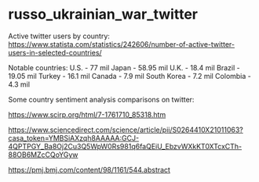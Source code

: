 # russo_ukrainian_war_twitter

Active twitter users by country:
https://www.statista.com/statistics/242606/number-of-active-twitter-users-in-selected-countries/

Notable countries:
U.S. - 77 mil
Japan - 58.95 mil
U.K. - 18.4 mil
Brazil - 19.05 mil
Turkey - 16.1 mil
Canada - 7.9 mil
South Korea - 7.2 mil
Colombia - 4.3 mil

Some country sentiment analysis comparisons on twitter:

https://www.scirp.org/html/7-1761710_85318.htm

https://www.sciencedirect.com/science/article/pii/S0264410X21011063?casa_token=YMBSiAXzqh8AAAAA:GCJ-4QPTPGY_Ba8Oj2Cu3Q5WpW0Rs981q6faQEiU_EbzvWXkKT0XTcxCTh-88OB6MZcCQoYGyw

https://pmj.bmj.com/content/98/1161/544.abstract
